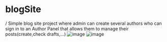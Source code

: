 # blogSite
 /
 Simple blog site project where admin can create several authors who can sign in to an Author Panel that allows them to manage their posts(create,check drafts,...) 
![image](https://user-images.githubusercontent.com/78720960/132093124-36c3a9aa-3fc4-4a1a-a14f-2a53a1526315.png)
![image](https://user-images.githubusercontent.com/78720960/132093149-868477e3-89db-4b02-a9dc-dfc286a571fe.png)
